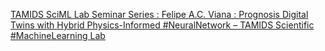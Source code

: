[TAMIDS SciML Lab Seminar Series : Felipe A.C. Viana : Prognosis Digital Twins with Hybrid Physics-Informed #NeuralNetwork – TAMIDS Scientific #MachineLearning Lab](https://qi.tc/qi/117391)